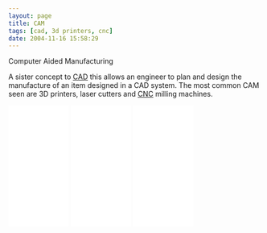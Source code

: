 ```yaml
---
layout: page
title: CAM
tags: [cad, 3d printers, cnc]
date: 2004-11-16 15:58:29
---
```

Computer Aided Manufacturing

A sister concept to [CAD](/wiki/cad.html "Computer Aided Design") this allows an engineer to plan and design the manufacture of an item designed in a CAD system. The most common CAM seen are 3D printers, laser cutters and [CNC](/wiki/cnc.html "CNC") milling machines.

<iframe style="width:120px;height:240px;" marginwidth="0" marginheight="0" scrolling="no" frameborder="0" src="//ws-eu.amazon-adsystem.com/widgets/q?ServiceVersion=20070822&OneJS=1&Operation=GetAdHtml&MarketPlace=GB&source=ss&ref=as_ss_li_til&ad_type=product_link&tracking_id=orionrobots-21&language=en_GB&marketplace=amazon&region=GB&placement=B07ZR467YR&asins=B07ZR467YR&linkId=3c7684f02eef521cf7ce7b447347903f&show_border=true&link_opens_in_new_window=true"></iframe>
<iframe style="width:120px;height:240px;" marginwidth="0" marginheight="0" scrolling="no" frameborder="0" src="//ws-eu.amazon-adsystem.com/widgets/q?ServiceVersion=20070822&OneJS=1&Operation=GetAdHtml&MarketPlace=GB&source=ss&ref=as_ss_li_til&ad_type=product_link&tracking_id=orionrobots-21&language=en_GB&marketplace=amazon&region=GB&placement=B00ZBS86ZW&asins=B00ZBS86ZW&linkId=299b16702482691d0c89ca7cc7b72ffa&show_border=true&link_opens_in_new_window=true"></iframe>
<iframe style="width:120px;height:240px;" marginwidth="0" marginheight="0" scrolling="no" frameborder="0" src="//ws-eu.amazon-adsystem.com/widgets/q?ServiceVersion=20070822&OneJS=1&Operation=GetAdHtml&MarketPlace=GB&source=ss&ref=as_ss_li_til&ad_type=product_link&tracking_id=orionrobots-21&language=en_GB&marketplace=amazon&region=GB&placement=B00XHNE9JK&asins=B00XHNE9JK&linkId=2fea7d34681a00bdd9d0f989dc73bd44&show_border=true&link_opens_in_new_window=true"></iframe>
